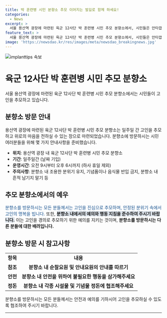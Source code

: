 ```yaml
---
title: 박 훈련병 시민 분향소 추모 이어지는 발길로 함께 하세요!
categories:
  - News
excerpt: >
  서울 용산역 광장에 마련된 육군 12사단 박 훈련병 시민 추모 분향소에서, 시민들은 안타깝게도 전쟁 희생자를 추모하고 있습니다.
feature_text: >
  서울 용산역 광장에 마련된 육군 12사단 박 훈련병 시민 추모 분향소에서, 시민들은 안타깝게도 전쟁 희생자를 추모하고 있습니다.
image: 'https://newsdao.kr/res/images/meta/newsdao_breakingnews.jpg'
---
```


<p><img src="https://newsdao.kr/res/images/meta/newsdao_breakingnews.jpg" alt="implanttips 속보" /></p>

<h1>육군 12사단 박 훈련병 시민 추모 분향소</h1>

<p data-ke-size="size16">서울 용산역 광장에 마련된 육군 12사단 박 훈련병 시민 추모 분향소에서는 시민들이 고인을 추모하고 있습니다.</p>

<h2 data-ke-size="size26">분향소 방문 안내</h2>

<p data-ke-size="size16">용산역 광장에 마련된 육군 12사단 박 훈련병 시민 추모 분향소는 일주일 간 고인을 추모하고 위로의 마음을 전하실 수 있는 장으로 마련되었습니다. 분향소에 방문하시는 시민 여러분들을 위해 몇 가지 안내사항을 준비했습니다.</p>

<ul>
    <li><b>위치</b>: 용산역 광장 내 육군 12사단 박 훈련병 시민 추모 분향소</li>
    <li><b>기간</b>: 일주일간 (날짜 기입)</li>
    <li><b>운영시간</b>: 오전 9시부터 오후 6시까지 (하사 휴일 제외)</li>
    <li><b>주의사항</b>: 분향소 내 조용한 분위기 유지, 기념품이나 음식물 반입 금지, 분향소 내 흔적 남기지 말기 등</li>
</ul>

<h2 data-ke-size="size26">추모 분향소에서의 예우</h2>

<p data-ke-size="size16"><span style="color: #1a5490;">분향소를 방문하시는 모든 분들께서는 고인을 진심으로 추모하며, 안정된 분위기 속에서 고인의 명복을 빕니다.</span> 또한, <b><span style="background-color: #21538527;">분향소 내에서의 예의와 행동 지침을 준수하여 주시기 바랍니다.</span></b> 이는 고인을 경의로 추모하기 위한 예의를 지키는 것이며, <b>분향소를 방문하시는 다른 분들에 대한 배려입니다.</b></p>

<h2 data-ke-size="size26">분향소 방문 시 참고사항</h2>

<table>
    <tr>
        <td style="text-align: center; height: 17px;"><b>항목</b></td>
        <td style="text-align: center; height: 17px;"><b>내용</b></td>
    </tr>
    <tr>
        <td style="text-align: center; height: 17px;"><b>참조</b></td>
        <td style="text-align: center; height: 17px;"><b>분향소 내 순찰요원 및 안내요원의 안내를 따르기</b></td>
    </tr>
    <tr>
        <td style="text-align: center; height: 17px;"><b>안전</b></td>
        <td style="text-align: center; height: 17px;"><b>분향소 내 안전을 위하여 불필요한 행동을 삼가해주세요</b></td>
    </tr>
    <tr>
        <td style="text-align: center; height: 17px;"><b>정돈</b></td>
        <td style="text-align: center; height: 17px;"><b>분향소 내 각종 시설물 및 기념물 정돈에 협조해주세요</b></td>
    </tr>
</table>

<p data-ke-size="size16">분향소를 방문하시는 모든 분들께서는 안전과 예의를 기하시어 고인을 추모하실 수 있도록 협조하여 주시기 바랍니다.</p>

<hr data-ke-size="wide">

<p data-ke-size="size16">&nbsp;</p>

<p data-ke-size="size16">&nbsp;</p>

